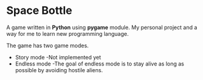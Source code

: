# Space Bottle
A game written in **Python** using **pygame** module. My personal project and a way for me to learn new programming language.

The game has two game modes. 

- Story mode 
-Not implemented yet
- Endless mode
-The goal of endless mode is to stay alive as long as possible by avoiding hostile aliens.

